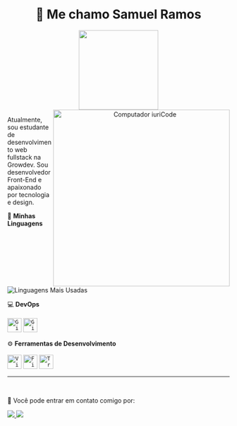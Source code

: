 
<h1 align="center"> 👋 Me chamo Samuel Ramos</h1>

<p align="center">
  <a href="https://github.com/ProgSamuel" align="left">
    <img height="180em" src="https://github-readme-stats.vercel.app/api?username=ProgSamuel&theme=dracula&show_icons=true" />
  </a>
  <img src="https://raw.githubusercontent.com/MicaelliMedeiros/micaellimedeiros/master/image/computer-illustration.png" min-width="400px" max-width="400px" width="400px" align="right" alt="Computador iuriCode">
</p>

<p align="left">
  Atualmente, sou estudante de desenvolvimento web fullstack na Growdev.
  Sou desenvolvedor Front-End e apaixonado por tecnologia e design.
</p>

<p align="left">
  🚀 <strong>Minhas Linguagens</strong> <br><br>
  <img src="https://github-readme-stats.vercel.app/api/top-langs/?username=ProgSamuel&layout=compact&theme=dracula" alt="Linguagens Mais Usadas">
</p>

<p align="left">
  💻 <strong>DevOps</strong> <br><br>
  <code><img height="32" src="https://img.shields.io/badge/-Git-333333?style=flat&logo=git" alt="Git"/></code>
  <code><img height="32" src="https://img.shields.io/badge/-GitHub-333333?style=flat&logo=github" alt="GitHub"/></code>
</p>

<p align="left">
  ⚙️ <strong>Ferramentas de Desenvolvimento</strong> <br><br>
  <code><img height="32" src="https://img.shields.io/badge/-Visual%20Studio%20Code-333333?style=flat&logo=visual-studio-code&logoColor=007ACC" alt="Visual Studio Code"/></code>
  <code><img height="32" src="https://img.shields.io/badge/-Figma-333333?style=flat&logo=figma&logoColor=007ACC" alt="Figma"/></code>
  <code><img height="32" src="https://img.shields.io/badge/-Trello-333333?style=flat&logo=trello&logoColor=007ACC" alt="Trello"/></code>
</p>

<hr>
<br>

<p align="left">
  💌 Você pode entrar em contato comigo por:
</p>

<p align="left">
  <a href="mailto:progsamu@gmail.com" alt="Gmail">
    <img src="https://img.shields.io/badge/-Gmail-FF0000?style=flat-square&labelColor=FF0000&logo=gmail&logoColor=white" />
  </a>
  <a href="https://www.linkedin.com/in/samuel-ramos-dev/" alt="Linkedin">
    <img src="https://img.shields.io/badge/-LinkedIn-0e76a8?style=flat-square&logo=Linkedin&logoColor=white"/>
  </a>
</p>
